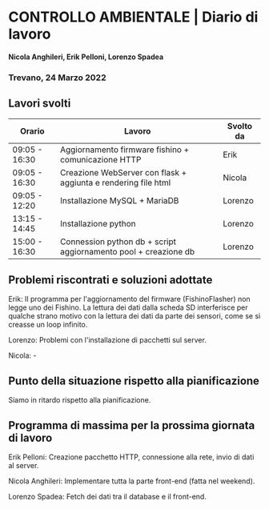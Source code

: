 # CONTROLLO AMBIENTALE | Diario di lavoro
#### Nicola Anghileri, Erik Pelloni, Lorenzo Spadea
### Trevano, 24 Marzo 2022

## Lavori svolti

|Orario        |Lavoro                                              |Svolto da                  |
|--------------|----------------------------------------------------|---------------------------|
|09:05 - 16:30 |Aggiornamento firmware fishino + comunicazione HTTP | Erik                      |
|09:05 - 16:30 |Creazione WebServer con flask + aggiunta e rendering file html | Nicola         |
|09:05 - 12:20 |Installazione MySQL + MariaDB                       | Lorenzo                   |
|13:15 - 14:45 |Installazione python                                | Lorenzo                   |
|15:00 - 16:30 |Connession python db + script aggiornamento pool + creazione db | Lorenzo       |


##  Problemi riscontrati e soluzioni adottate

Erik: Il programma per l'aggiornamento del firmware (FishinoFlasher) non legge uno dei Fishino.
La lettura dei dati dalla scheda SD interferisce per qualche strano motivo con la lettura dei dati
da parte dei sensori, come se si creasse un loop infinito.

Lorenzo: Problemi con l'installazione di pacchetti sul server.

Nicola: -

## Punto della situazione rispetto alla pianificazione

Siamo in ritardo rispetto alla pianificazione.

## Programma di massima per la prossima giornata di lavoro

Erik Pelloni: Creazione pacchetto HTTP, connessione alla rete, invio di dati al server.

Nicola Anghileri: Implementare tutta la parte front-end (fatta nel weekend).

Lorenzo Spadea: Fetch dei dati tra il database e il front-end.

